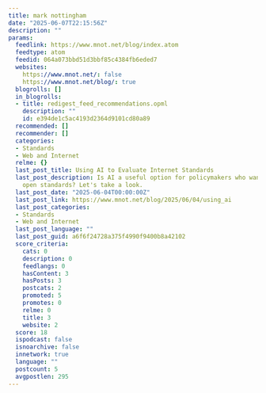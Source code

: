 ```yaml
---
title: mark nottingham
date: "2025-06-07T22:15:56Z"
description: ""
params:
  feedlink: https://www.mnot.net/blog/index.atom
  feedtype: atom
  feedid: 064a073bbd51d3bbf85c4384fb6eded7
  websites:
    https://www.mnot.net/: false
    https://www.mnot.net/blog/: true
  blogrolls: []
  in_blogrolls:
  - title: redigest_feed_recommendations.opml
    description: ""
    id: e394de1c5ac4193d2364d9101cd80a89
  recommended: []
  recommender: []
  categories:
  - Standards
  - Web and Internet
  relme: {}
  last_post_title: Using AI to Evaluate Internet Standards
  last_post_description: Is AI a useful option for policymakers who want to evaluate
    open standards? Let's take a look.
  last_post_date: "2025-06-04T00:00:00Z"
  last_post_link: https://www.mnot.net/blog/2025/06/04/using_ai
  last_post_categories:
  - Standards
  - Web and Internet
  last_post_language: ""
  last_post_guid: a6f6f24728a375f4990f9400b8a42102
  score_criteria:
    cats: 0
    description: 0
    feedlangs: 0
    hasContent: 3
    hasPosts: 3
    postcats: 2
    promoted: 5
    promotes: 0
    relme: 0
    title: 3
    website: 2
  score: 18
  ispodcast: false
  isnoarchive: false
  innetwork: true
  language: ""
  postcount: 5
  avgpostlen: 295
---
```

